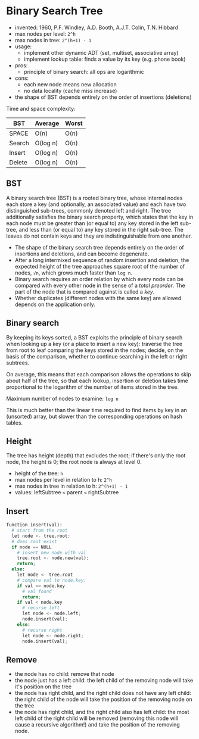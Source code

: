 # Binary Search Tree


- invented: 1960, P.F. Windley, A.D. Booth, A.J.T. Colin, T.N. Hibbard
- max nodes per level: `2^h`
- max nodes in tree: `2^(h+1) - 1`
- usage: 
  - implement other dynamic ADT (set, multiset, associative array)
  - implement lookup table: finds a value by its key (e.g. phone book)
- pros:
  - principle of binary search: all ops are logarithmic 
- cons:
  - each new node means new allocation
  - no data locality (cache miss increase)
- the shape of BST depends entirely on the order of insertions (deletions)


Time and space complexity:

BST    | Average  | Worst
-------|----------|-------
SPACE  | O(n)     | O(n)
Search | O(log n) | O(n)
Insert | O(log n) | O(n)
Delete | O(log n) | O(n)


## BST

A binary search tree (BST) is a rooted binary tree, whose internal nodes each store a key (and optionally, an associated value) and each have two distinguished sub-trees, commonly denoted left and right. The tree additionally satisfies the binary search property, which states that the key in each node must be greater than (or equal to) any key stored in the left sub-tree, and less than (or equal to) any key stored in the right sub-tree. The leaves do not contain keys and they are indistinguishable from one another.

- The shape of the binary search tree depends entirely on the order of insertions and deletions, and can become degenerate.
- After a long intermixed sequence of random insertion and deletion, the expected height of the tree approaches square root of the number of nodes, `√n`, which grows much faster than `log n`.
- Binary search requires an order relation by which every node can be compared with every other node in the sense of a *total preorder*. The part of the node that is compared against is called a *key*.
- Whether duplicates (different nodes with the same key) are allowed depends on the application only.


## Binary search
By keeping its keys sorted, a BST exploits the principle of binary search when looking up a key (or a place to insert a new key): traverse the tree from root to leaf comparing the keys stored in the nodes; decide, on the basis of the comparison, whether to continue searching in the left or right subtrees.

On average, this means that each comparison allows the operations to skip about half of the tree, so that each lookup, insertion or deletion takes time proportional to the logarithm of the number of items stored in the tree.

Maximum number of nodes to examine: `log n`

This is much better than the linear time required to find items by key in an (unsorted) array, but slower than the corresponding operations on hash tables.


## Height
The tree has height (depth) that excludes the root; if there's only the root node, the height is 0; the root node is always at level 0.

- height of the tree: `h`
- max nodes per level in relation to h: `2^h`
- max nodes in tree in relation to h: `2^(h+1) - 1`
- values: leftSubtree `<` parent `<` rightSubtree



## Insert

```python
function insert(val):
  # start from the root
  let node <- tree.root;
  # does root exist
  if node == NULL
    # insert new node with val
    tree.root <- node.new(val);
    return;
  else:
    let node <- tree.root
    # compare val to node.key:
    if val == node.key
      # val found
      return;
    if val < node.key
      # recurse left
      let node <- node.left;
      node.insert(val);
    else:
      # recurse right
      let node <- node.right;
      node.insert(val);
```


## Remove

- the node has no child: remove that node
- the node just has a left child: the left child of the removing node will take it's position on the tree
- the node has right child, and the right child does not have any left child: the right child of the node will take the position of the removing node on the tree
- the node has right child, and the right child also has left child: the most left child of the right child will be removed (removing this node will cause a recursive algorithm!) and take the position of the removing node.
